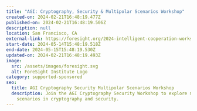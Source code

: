 ```yaml
---
title: "AGI: Cryptography, Security & Multipolar Scenarios Workshop"
created-on: 2024-02-21T16:48:19.477Z
published-on: 2024-02-21T16:48:19.506Z
description: null
location: San Francisco, CA
external-link: https://foresight.org/2024-intelligent-cooperation-workshop/
start-date: 2024-05-14T15:48:19.518Z
end-date: 2024-05-15T15:48:19.530Z
updated-on: 2024-02-21T16:48:19.493Z
image:
  src: /assets/images/foresight.svg
  alt: ForeSight Institute Logo
category: supported-sponsored
seo:
  title: AGI Cryptography Security Multipolar Scenarios Workshop
  description: Join the AGI Cryptography Security Workshop to explore multipolar
    scenarios in cryptography and security.
---
```

